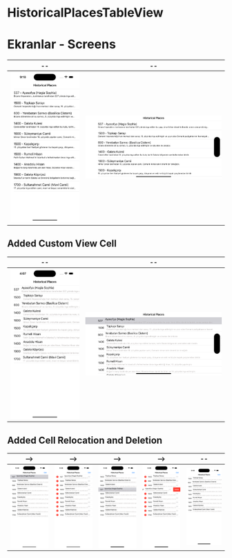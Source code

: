 # HistoricalPlacesTableView
# Ekranlar - Screens
| -- | -- |
|---------|---------|
| <img src="https://github.com/kadiirhocaoglu/HistoricalPlacesTableView/blob/main/forReadme/Simulator%20Screenshot%20-%20iPhone%2014%20Pro%20-%202023-08-15%20at%2021.18.16.png" width="300"> | <img src="https://github.com/kadiirhocaoglu/HistoricalPlacesTableView/blob/main/forReadme/Simulator%20Screenshot%20-%20iPhone%2014%20Pro%20-%202023-08-15%20at%2021.18.21.png" width="600"> |

## Added Custom View Cell
| -- | -- |
|---------|---------|
| <img src="https://github.com/kadiirhocaoglu/HistoricalPlacesTableView/blob/main/forReadme/changeCustomCell2.png" width="300"> | <img src="https://github.com/kadiirhocaoglu/HistoricalPlacesTableView/blob/main/forReadme/changeCustomCell.png" width="600"> |

## Added Cell Relocation and Deletion
| --> | --> | --> | --> | -- |
|---------|---------|---------|---------|---------|
| <img src="https://github.com/kadiirhocaoglu/HistoricalPlacesTableView/blob/main/forReadme/fr1.png" width="200"> | <img src="https://github.com/kadiirhocaoglu/HistoricalPlacesTableView/blob/main/forReadme/tw2.png" width="200"> | <img src="https://github.com/kadiirhocaoglu/HistoricalPlacesTableView/blob/main/forReadme/th3.png" width="200"> | <img src="https://github.com/kadiirhocaoglu/HistoricalPlacesTableView/blob/main/forReadme/fr4.png" width="200"> | <img src="https://github.com/kadiirhocaoglu/HistoricalPlacesTableView/blob/main/forReadme/last.png" width="200"> | 
